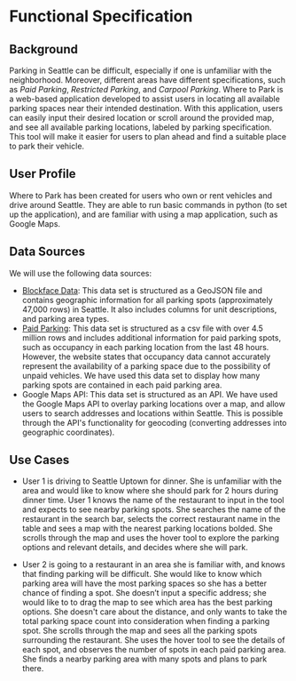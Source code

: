 # Functional Specification

## Background
Parking in Seattle can be difficult, especially if one is unfamiliar with the neighborhood. Moreover, different areas have different specifications, such as *Paid Parking*, *Restricted Parking*, and *Carpool Parking*. Where to Park is a web-based application developed to assist users in locating all available parking spaces near their intended destination. With this application, users can easily input their desired location or scroll around the provided map, and see all available parking locations, labeled by parking specification. This tool will make it easier for users to plan ahead and find a suitable place to park their vehicle.



## User Profile
Where to Park has been created for users who own or rent vehicles and drive around Seattle. They are able to run basic commands in python (to set up the application), and are familiar with using a map application, such as Google Maps.



## Data Sources
We will use the following data sources:
- [Blockface Data](https://data-seattlecitygis.opendata.arcgis.com/datasets/SeattleCityGIS::blockface/about): This data set is structured as a GeoJSON file and contains geographic information for all parking spots (approximately 47,000 rows) in Seattle. It also includes columns for unit descriptions, and parking area types.
- [Paid Parking](https://data.seattle.gov/Transportation/Paid-Parking-Last-48-Hours-/hiyf-7edq): This data set is structured as a csv file with over 4.5 million rows and includes additional information for paid parking spots, such as occupancy in each parking location from the last 48 hours. However, the website states that occupancy data cannot accurately represent the availability of a parking space due to the possibility of unpaid vehicles. We have used this data set to display how many parking spots are contained in each paid parking area.
- Google Maps API: This data set is structured as an API. We have used the Google Maps API to overlay parking locations over a map, and allow users to search addresses and locations within Seattle. This is possible through the API's functionality for geocoding (converting addresses into geographic coordinates).



## Use Cases
- User 1 is driving to Seattle Uptown for dinner. She is unfamiliar with the area and would like to know where she should park for 2 hours during dinner time. User 1 knows the name of the restaurant to input in the tool and expects to see nearby parking spots. She searches the name of the restaurant in the search bar, selects the correct restaurant name in the table and sees a map with the nearest parking locations bolded. She scrolls through the map and uses the hover tool to explore the parking options and relevant details, and decides where she will park.

- User 2 is going to a restaurant in an area she is familiar with, and knows that finding parking will be difficult. She would like to know which parking area will have the most parking spaces so she has a better chance of finding a spot. She doesn’t input a specific address; she would like to to drag the map to see which area has the best parking options. She doesn't care about the distance, and only wants to take the total parking space count into consideration when finding a parking spot. She scrolls through the map and sees all the parking spots surrounding the restaurant. She uses the hover tool to see the details of each spot, and observes the number of spots in each paid parking area. She finds a nearby parking area with many spots and plans to park there.
